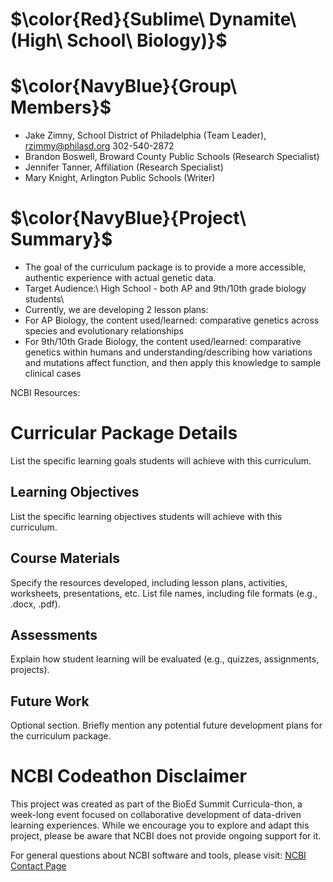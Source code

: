 # $\color{Red}{Sublime\ Dynamite\ (High\ School\ Biology)}$ 

# $\color{NavyBlue}{Group\ Members}$
- Jake Zimny, School District of Philadelphia (Team Leader), rzimmy@philasd.org 302-540-2872
- Brandon Boswell, Broward County Public Schools (Research Specialist)
- Jennifer Tanner, Affiliation (Research Specialist)
- Mary Knight, Arlington Public Schools (Writer)

# $\color{NavyBlue}{Project\ Summary}$
- The goal of the curriculum package is to provide a more accessible, authentic experience with actual genetic data. 
- Target Audience:\ High School - both AP and 9th/10th grade biology students\
- Currently, we are developing 2 lesson plans:
- For AP Biology, the content used/learned: comparative genetics across species and evolutionary relationships
- For 9th/10th Grade Biology, the content used/learned: comparative genetics within humans and understanding/describing how variations and mutations affect function, and then apply this knowledge to sample clinical cases

NCBI Resources:

# Curricular Package Details
List the specific learning goals students will achieve with this curriculum.

## Learning Objectives
List the specific learning objectives students will achieve with this curriculum.

## Course Materials
Specify the resources developed, including lesson plans, activities, worksheets, presentations, etc. List file names, including file formats (e.g., .docx, .pdf).

## Assessments
Explain how student learning will be evaluated (e.g., quizzes, assignments, projects).

## Future Work
Optional section. Briefly mention any potential future development plans for the curriculum package.

# NCBI Codeathon Disclaimer
This project was created as part of the BioEd Summit Curricula-thon, a week-long event focused on collaborative development of data-driven learning experiences. While we encourage you to explore and adapt this project, please be aware that NCBI does not provide ongoing support for it.

For general questions about NCBI software and tools, please visit: [NCBI Contact Page](https://www.ncbi.nlm.nih.gov/home/about/contact/)

